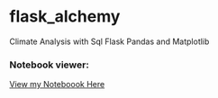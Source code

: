 # flask_alchemy
Climate Analysis with Sql Flask Pandas and Matplotlib


<!-- <div>
  <img src="./images/pyber.png" width="400" display="inline">
  <img src="./images/matpy.png" width="400" display="inline">
<div> -->

### Notebook viewer:
[View my Noteboook Here](https://nbviewer.jupyter.org/github/bellissima0419/flask_alchemy/blob/master/climate.ipynb
)